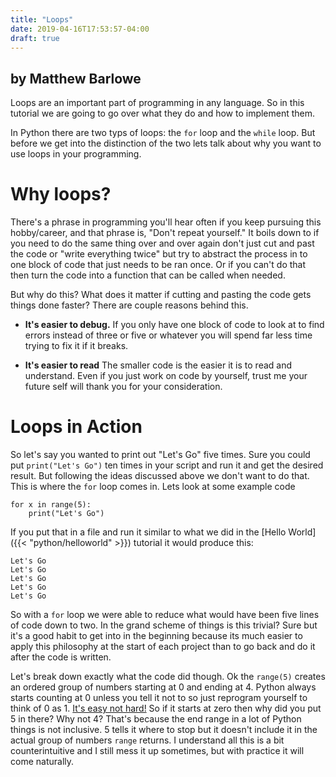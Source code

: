 ```yaml
---
title: "Loops"
date: 2019-04-16T17:53:57-04:00
draft: true
---
```


## by Matthew Barlowe

Loops are an important part of programming in any language. So in this
tutorial we are going to go over what they do and how to implement them.

In Python there are two typs of loops: the `for` loop and the `while` loop.
But before we get into the distinction of the two lets talk about why you want to use
loops in your programming.

# Why loops?

There's a phrase in programming you'll hear often if you keep pursuing this hobby/career,
and that phrase is, "Don't repeat yourself." It boils down to if you need to do the same thing
over and over again don't just cut and past the code or "write everything twice" but try to
abstract the process in to one block of code that just needs to be ran once. Or if you can't
do that then turn the code into a function that can be called when needed.

But why do this? What does it matter if cutting and pasting the code gets things done faster?
There are couple reasons behind this.

* **It's easier to debug.** If you only have one block of code to look at to find errors instead of
three or five or whatever you will spend far less time trying to fix it if it breaks.

* **It's easier to read** The smaller code is the easier it is to read and understand. Even if you
just work on code by yourself, trust me your future self will thank you for your consideration.

# Loops in Action

So let's say you wanted to print out "Let's Go" five times. Sure you could put `print("Let's Go")`
ten times in your script and run it and get the desired result. But following the ideas discussed
above we don't want to do that. This is where the `for` loop comes in. Lets look at some example code

    for x in range(5):
        print("Let's Go")

If you put that in a file and run it similar to what we did in the [Hello World]({{< "python/helloworld" >}})
tutorial it would produce this:

    Let's Go
    Let's Go
    Let's Go
    Let's Go
    Let's Go

So with a `for` loop we were able to reduce what would have been five lines of code down to two. In the
grand scheme of things is this trivial? Sure but it's a good habit to get into in the beginning because
its much easier to apply this philosophy at the start of each project than to go back and do it after
the code is written.

Let's break down exactly what the code did though. Ok the `range(5)` creates an ordered group of numbers
starting at 0 and ending at 4. Python always starts counting at 0 unless you tell it not to so just
reprogram yourself to think of 0 as 1. [It's easy not hard!](https://www.youtube.com/watch?v=VCcd5BsquPw)
So if it starts at zero then why did you put 5 in there? Why not 4? That's because the end range in a lot
of Python things is not inclusive. 5 tells it where to stop but it doesn't include it in the actual group
of numbers `range` returns. I understand all this is a bit counterintuitive and I still mess it up sometimes,
but with practice it will come naturally.


